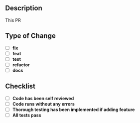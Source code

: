 ## Description
This PR 

## Type of Change

- [ ] **fix**
- [ ] **feat**
- [ ] **test**
- [ ] **refactor**
- [ ] **docs**

## Checklist

- [ ] **Code has been self reviewed**
- [ ] **Code runs without any errors**
- [ ] **Thorough testing has been implemented if adding feature**
- [ ] **All tests pass**
